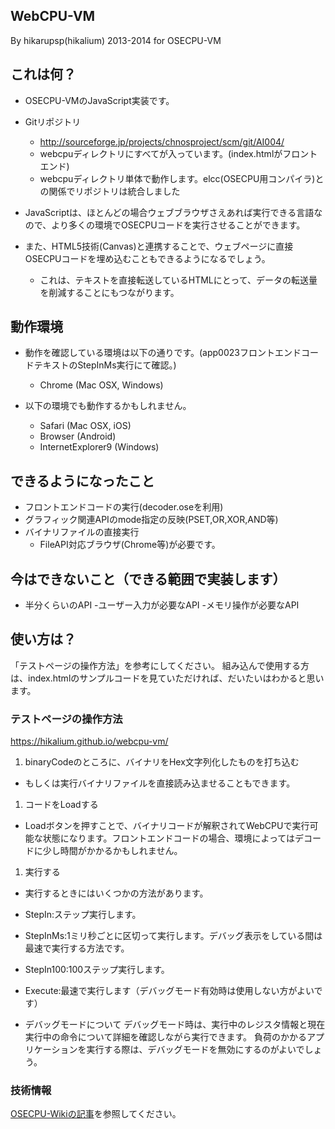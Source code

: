 ## WebCPU-VM
By hikarupsp(hikalium) 2013-2014 for OSECPU-VM

## これは何？
- OSECPU-VMのJavaScript実装です。

- Gitリポジトリ
  - http://sourceforge.jp/projects/chnosproject/scm/git/AI004/
  - webcpuディレクトリにすべてが入っています。(index.htmlがフロントエンド)
  - webcpuディレクトリ単体で動作します。elcc(OSECPU用コンパイラ)との関係でリポジトリは統合しました
- JavaScriptは、ほとんどの場合ウェブブラウザさえあれば実行できる言語なので、より多くの環境でOSECPUコードを実行させることができます。
- また、HTML5技術(Canvas)と連携することで、ウェブページに直接OSECPUコードを埋め込むこともできるようになるでしょう。
  - これは、テキストを直接転送しているHTMLにとって、データの転送量を削減することにもつながります。

## 動作環境
- 動作を確認している環境は以下の通りです。(app0023フロントエンドコードテキストのStepInMs実行にて確認。)
  - Chrome (Mac OSX, Windows)

- 以下の環境でも動作するかもしれません。
  - Safari (Mac OSX, iOS)
  - Browser (Android)
  - InternetExplorer9 (Windows)

## できるようになったこと
- フロントエンドコードの実行(decoder.oseを利用)
- グラフィック関連APIのmode指定の反映(PSET,OR,XOR,AND等)
- バイナリファイルの直接実行
  - FileAPI対応ブラウザ(Chrome等)が必要です。
## 今はできないこと（できる範囲で実装します）
- 半分くらいのAPI
  -ユーザー入力が必要なAPI
  -メモリ操作が必要なAPI

## 使い方は？
「テストページの操作方法」を参考にしてください。
組み込んで使用する方は、index.htmlのサンプルコードを見ていただければ、だいたいはわかると思います。

### テストページの操作方法

https://hikalium.github.io/webcpu-vm/

1. binaryCodeのところに、バイナリをHex文字列化したものを打ち込む
  - もしくは実行バイナリファイルを直接読み込ませることもできます。
1. コードをLoadする
  - Loadボタンを押すことで、バイナリコードが解釈されてWebCPUで実行可能な状態になります。フロントエンドコードの場合、環境によってはデコードに少し時間がかかるかもしれません。
1. 実行する
  - 実行するときにはいくつかの方法があります。
  - StepIn:ステップ実行します。
  - StepInMs:1ミリ秒ごとに区切って実行します。デバッグ表示をしている間は最速で実行する方法です。
  - StepIn100:100ステップ実行します。
  - Execute:最速で実行します（デバッグモード有効時は使用しない方がよいです）

- デバッグモードについて
  デバッグモード時は、実行中のレジスタ情報と現在実行中の命令について詳細を確認しながら実行できます。
  負荷のかかるアプリケーションを実行する際は、デバッグモードを無効にするのがよいでしょう。

### 技術情報
[OSECPU-Wikiの記事](http://osecpu.osask.jp/wiki/?hikarupsp_WebCPU-VM_internal)を参照してください。


